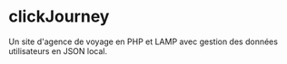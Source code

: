 # clickJourney
Un site d'agence de voyage en PHP et LAMP avec gestion des données utilisateurs en JSON local.